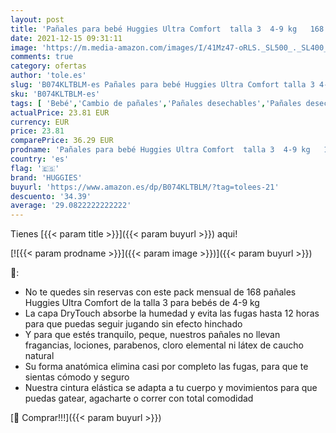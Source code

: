 ```yaml
---
layout: post
title: 'Pañales para bebé Huggies Ultra Comfort  talla 3  4-9 kg   168 unidades'
date: 2021-12-15 09:31:11
image: 'https://m.media-amazon.com/images/I/41Mz47-oRLS._SL500_._SL400_.jpg'
comments: true
category: ofertas
author: 'tole.es'
slug: 'B074KLTBLM-es Pañales para bebé Huggies Ultra Comfort talla 3 4-9 kg 168...'
sku: 'B074KLTBLM-es'
tags: [ 'Bebé','Cambio de pañales','Pañales desechables','Pañales desechables para bebés','Pañales para bebé','bebé','huggies','pañales', ]
actualPrice: 23.81 EUR
currency: EUR
price: 23.81
comparePrice: 36.29 EUR
prodname: 'Pañales para bebé Huggies Ultra Comfort  talla 3  4-9 kg   168 unidades'
country: 'es'
flag: '🇪🇸'
brand: 'HUGGIES'
buyurl: 'https://www.amazon.es/dp/B074KLTBLM/?tag=tolees-21'
descuento: '34.39'
average: '29.0822222222222'
---
```


Tienes [{{< param title >}}]({{< param buyurl >}}) aqui!

[![{{< param prodname >}}]({{< param image >}})]({{< param buyurl >}})

🔎:

- No te quedes sin reservas con este pack mensual de 168 pañales Huggies Ultra Comfort de la talla 3 para bebés de 4-9 kg
- La capa DryTouch absorbe la humedad y evita las fugas hasta 12 horas para que puedas seguir jugando sin efecto hinchado
- Y para que estés tranquilo, peque, nuestros pañales no llevan fragancias, lociones, parabenos, cloro elemental ni látex de caucho natural
- Su forma anatómica elimina casi por completo las fugas, para que te sientas cómodo y seguro
- Nuestra cintura elástica se adapta a tu cuerpo y movimientos para que puedas gatear, agacharte o correr con total comodidad

[🛒 Comprar!!!]({{< param buyurl >}})
